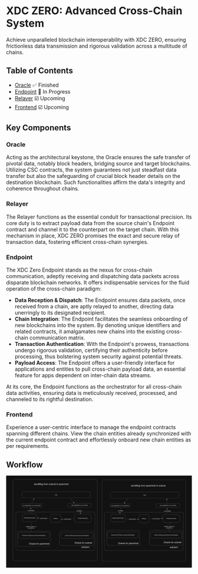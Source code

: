 # XDC ZERO: Advanced Cross-Chain System

Achieve unparalleled blockchain interoperability with XDC ZERO, ensuring frictionless data transmission and rigorous validation across a multitude of chains.

## Table of Contents

- [Oracle](https://github.com/XinFinOrg/XDC-CSC) ✅ Finished
- [Endpoint](/endpoint/) 🔄 In Progress
- [Relayer](/relayer/) ☑️ Upcoming
- [Frontend](/frontend/) ☑️ Upcoming

## Key Components

### Oracle

Acting as the architectural keystone, the Oracle ensures the safe transfer of pivotal data, notably block headers, bridging source and target blockchains. Utilizing CSC contracts, the system guarantees not just steadfast data transfer but also the safeguarding of crucial block header details on the destination blockchain. Such functionalities affirm the data's integrity and coherence throughout chains.

### Relayer

The Relayer functions as the essential conduit for transactional precision. Its core duty is to extract payload data from the source chain's Endpoint contract and channel it to the counterpart on the target chain. With this mechanism in place, XDC ZERO promises the exact and secure relay of transaction data, fostering efficient cross-chain synergies.

### Endpoint

The XDC Zero Endpoint stands as the nexus for cross-chain communication, adeptly receiving and dispatching data packets across disparate blockchain networks. It offers indispensable services for the fluid operation of the cross-chain paradigm:

- **Data Reception & Dispatch**: The Endpoint ensures data packets, once received from a chain, are aptly relayed to another, directing data unerringly to its designated recipient.
- **Chain Integration**: The Endpoint facilitates the seamless onboarding of new blockchains into the system. By denoting unique identifiers and related contracts, it amalgamates new chains into the existing cross-chain communication matrix.
- **Transaction Authentication**: With the Endpoint's prowess, transactions undergo rigorous validation, certifying their authenticity before processing, thus bolstering system security against potential threats.
- **Payload Access**: The Endpoint offers a user-friendly interface for applications and entities to pull cross-chain payload data, an essential feature for apps dependent on inter-chain data streams.

At its core, the Endpoint functions as the orchestrator for all cross-chain data activities, ensuring data is meticulously received, processed, and channeled to its rightful destination.

### Frontend

Experience a user-centric interface to manage the endpoint contracts spanning different chains. View the chain entities already synchronized with the current endpoint contract and effortlessly onboard new chain entities as per requirements.

## Workflow

![System Architecture](image.png)

